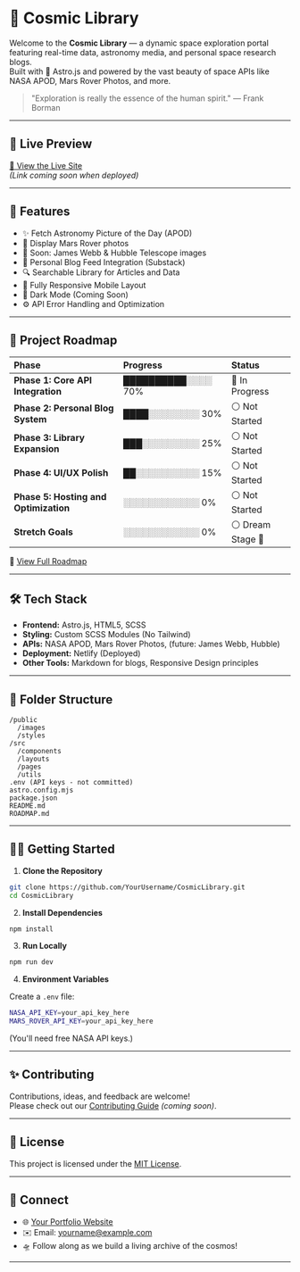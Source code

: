 # 🌌 Cosmic Library

Welcome to the **Cosmic Library** — a dynamic space exploration portal featuring real-time data, astronomy media, and personal space research blogs.  
Built with 🚀 Astro.js and powered by the vast beauty of space APIs like NASA APOD, Mars Rover Photos, and more.

> "Exploration is really the essence of the human spirit." — Frank Borman

---

## 📸 Live Preview

[🚀 View the Live Site](https://cosmiclibrary.netlify.app/)  
*(Link coming soon when deployed)*

---

## 🚁 Features

- ✨ Fetch Astronomy Picture of the Day (APOD)
- 🚗 Display Mars Rover photos
- 🔭 Soon: James Webb & Hubble Telescope images
- 📝 Personal Blog Feed Integration (Substack)
- 🔍 Searchable Library for Articles and Data
- 📱 Fully Responsive Mobile Layout
- 🌙 Dark Mode (Coming Soon)
- ⚙️ API Error Handling and Optimization

---

## 🚀 Project Roadmap

| Phase | Progress | Status |
|:------|:---------|:-------|
| **Phase 1: Core API Integration** | ██████████░░░░ 70% | 🔵 In Progress |
| **Phase 2: Personal Blog System** | ████░░░░░░░░ 30% | ⚪ Not Started |
| **Phase 3: Library Expansion** | ███░░░░░░░░░ 25% | ⚪ Not Started |
| **Phase 4: UI/UX Polish** | ██░░░░░░░░░░ 15% | ⚪ Not Started |
| **Phase 5: Hosting and Optimization** | ░░░░░░░░░░░░ 0% | ⚪ Not Started |
| **Stretch Goals** | ░░░░░░░░░░░░ 0% | ⚪ Dream Stage 🌟 |

🔗 [View Full Roadmap](./ROADMAP.md)

---

## 🛠️ Tech Stack

- **Frontend:** Astro.js, HTML5, SCSS
- **Styling:** Custom SCSS Modules (No Tailwind)
- **APIs:** NASA APOD, Mars Rover Photos, (future: James Webb, Hubble)
- **Deployment:** Netlify (Deployed)
- **Other Tools:** Markdown for blogs, Responsive Design principles

---

## 📂 Folder Structure

```
/public
  /images
  /styles
/src
  /components
  /layouts
  /pages
  /utils
.env (API keys - not committed)
astro.config.mjs
package.json
README.md
ROADMAP.md
```

---

## 🧑‍💻 Getting Started

1. **Clone the Repository**

```bash
git clone https://github.com/YourUsername/CosmicLibrary.git
cd CosmicLibrary
```

2. **Install Dependencies**

```bash
npm install
```

3. **Run Locally**

```bash
npm run dev
```

4. **Environment Variables**

Create a `.env` file:

```bash
NASA_API_KEY=your_api_key_here
MARS_ROVER_API_KEY=your_api_key_here
```

(You'll need free NASA API keys.)

---

## ✨ Contributing

Contributions, ideas, and feedback are welcome!  
Please check out our [Contributing Guide](./CONTRIBUTING.md) _(coming soon)_.

---

## 📜 License

This project is licensed under the [MIT License](LICENSE).

---

## 📡 Connect

- 🌐 [Your Portfolio Website](#)
- ✉️ Email: [yourname@example.com](mailto:yourname@example.com)
- 🛸 Follow along as we build a living archive of the cosmos!

---

